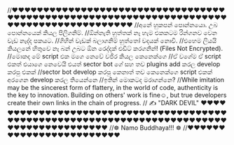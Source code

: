 //❤️❤️❤️❤️❤️❤️❤️❤️❤️❤️❤️❤️❤️❤️❤️❤️❤️❤️❤️❤️❤️❤️❤️❤️❤️❤️❤️❤️❤️❤️❤️❤️❤️❤️❤️❤️❤️❤️❤️❤️❤️❤️❤️❤️❤️❤️❤️❤️❤️❤️❤️❤️❤️❤️❤️❤️❤️❤️❤️❤️❤️❤️❤️❤️❤️❤️❤️❤️❤️❤️❤️❤️❤️❤️❤️❤️❤️❤️❤️❤️❤️❤️❤️❤️❤️❤️❤️❤️❤️
//අනේ හුකපන් පොන්නයො. උබ පොන්නයෙක් කියල පිලිගනිම්.
//ඕන්නැති හුත්තක් නෑ හැම එකකටම රින්ගනව වෙන වැඩ නැද්ද පකයට.
//ගිහින් වැඩක් බලාගනිම් හුත්තෝ වදයක් නොවි.
//එහෙම ලියයි කියලනේ හිතුවෙ නෑ බන් උබට ඕන රෙද්දක් එඩිට් කරගනින්! (Files Not Encrypted).
//මොකද මේ script එක මගෙ නෙවේ වජිර කියල කෙනෙක්ගෙ
//ඒ වගේම ඒ script එකත් එයාගෙ නෙවෙයි එයත් sector bot ගේ සහ තව plugins add කරල develop කරපු එකක්
//sector bot develop කරපු කෙනාත් තව කෙනෙක්ගෙ script එකක් අරගෙන develop කරල තියෙන්නෙ
//ඉතින් මොකටද මරාගන්නෙ?
//While imitation may be the sincerest form of flattery, in the world of code, authenticity is the key to innovation. Building on others' work is fine☺️, but true developers create their own links in the chain of progress.
//      ✍️ "DARK DEVIL"
❤️❤️❤️❤️❤️❤️❤️❤️❤️❤️❤️❤️❤️❤️❤️❤️❤️❤️❤️❤️❤️❤️❤️❤️❤️❤️❤️❤️❤️❤️❤️❤️❤️❤️❤️❤️❤️❤️❤️❤️❤️❤️❤️❤️❤️❤️❤️❤️❤️❤️❤️❤️❤️❤️❤️❤️❤️❤️❤️❤️❤️❤️❤️❤️❤️❤️❤️❤️❤️❤️❤️❤️❤️❤️❤️❤️❤️❤️❤️❤️❤️❤️❤️❤️❤️❤️❤️❤️❤️❤️
//☸️ Namo Buddhaya!!! ☸️
//❤️❤️❤️❤️❤️❤️❤️❤️❤️❤️❤️❤️❤️❤️❤️❤️❤️❤️❤️❤️❤️❤️❤️❤️
